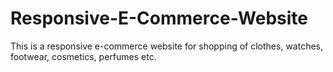 # Responsive-E-Commerce-Website
This is a responsive e-commerce website for shopping of clothes, watches, footwear, cosmetics, perfumes etc. 

